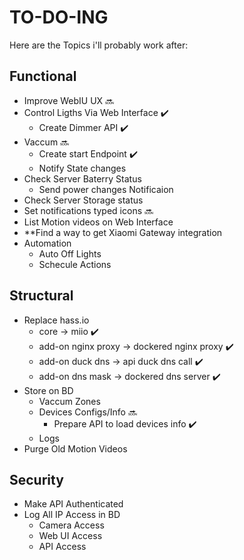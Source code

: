 # TO-DO-ING

Here are the Topics i'll probably work after:

## Functional
 - Improve WebIU UX :soon:
 - Control Ligths Via Web Interface :heavy_check_mark:
   - Create Dimmer API :heavy_check_mark:
 - Vaccum :soon:
   - Create start Endpoint :heavy_check_mark:
   - Notify State changes
 - Check Server Baterry Status
    - Send power changes Notificaion
 - Check Server Storage status
 - Set notifications typed icons :soon:
 - List Motion videos on Web Interface
 - **Find a way to get Xiaomi Gateway  integration
 - Automation
   - Auto Off Lights
   - Schecule Actions

## Structural
 - Replace hass.io
   - core -> miio :heavy_check_mark:
   - add-on nginx proxy -> dockered nginx proxy :heavy_check_mark:
   - add-on duck dns -> api duck dns call :heavy_check_mark:
   - add-on dns mask -> dockered dns server :heavy_check_mark:
 - Store on BD
   - Vaccum Zones
   - Devices Configs/Info :soon:
     - Prepare API to load devices info :heavy_check_mark:
   - Logs
 - Purge Old Motion Videos

## Security
 - Make API Authenticated
 - Log All IP Access in BD
    - Camera Access
    - Web UI Access
    - API Access
